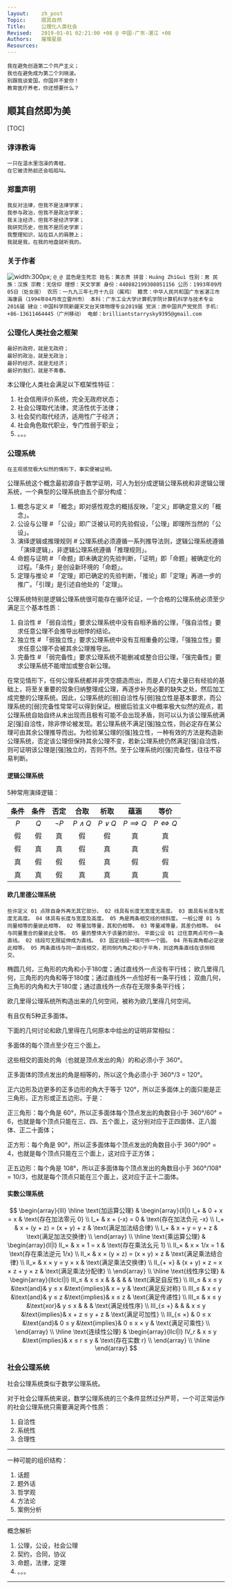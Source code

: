 ```yaml
---
layout:    zh_post
Topic:     顺其自然
Title:     公理化人类社会
Revised:   2019-01-01 02:21:00 +08 @ 中国-广东-湛江 +08
Authors:   璀璨星辰
Resources:
---
```


```
我在避免创造第二个共产主义；
我也在避免成为第二个刘晓波。
别跟我谈爱国，你国并不爱你！
教育医疗养老，你还想要什么？
```

## 顺其自然即为美

[TOC]

### 谆谆教诲

```
一只在温水里泡澡的青蛙，
在它被烫熟前还会呱呱叫。
```

### 郑重声明

```
我反对法律，但我不是法律学家；
我参与政治，但我不是政治学家；
我关注经济，但我不是经济学家；
我研究历史，但我不是历史学家；
我整理知识，站在巨人的肩膀上；
我就是我，在我的地盘就听我的。
```

### 关于作者

![width:300px;](figures/bss9395/Me-with-Ellyn_2013_GuangZhou.jpg "Me with Ellyn")
`` @_@ 蓝色是生死恋
姓名：黄志贵
拼音：Huáng ZhìGuì
性别：男
民族：汉族
宗教：无信仰
理想：天文学家
身份：440882199308051156
公历：1993年09月05日（处女座）
农历：一九九三年七月十九日（属鸡）
籍贯：中华人民共和国广东省湛江市海康县（1994年04月改立雷州市）
本科：广东工业大学计算机学院计算机科学与技术专业2016届
肄业：中国科学院新疆天文台天体物理专业2019届
党派：原中国共产党党员
手机: +86-13611464445（广州移动）
电邮：brilliantstarrysky9395@gmail.com
``

### 公理化人类社会之框架

```
最好的政府，就是无政府；
最好的政治，就是无政治；
最好的经济，就是无经济；
最好的我们，就是不青春。
```

本公理化人类社会满足以下框架性特征：

01. 社会信用评价系统，完全无政府状态；
02. 社会公理取代法律，灵活性优于法律；
03. 社会契约取代经济，适用性广于经济；
04. 社会角色取代职业，专门性弱于职业；
05. 。。。

### 公理系统

```
在主观感觉极大似然的情形下，事实便被证明。
```

公理系统这个概念最初源自于数学证明，可人为划分成逻辑公理系统和非逻辑公理系统，一个典型的公理系统由五个部分构成：

01. 概念与定义         # 「概念」即对感性观念的概括反映，「定义」即确定意义的「概念」。
02. 公设与公理         # 「公设」即广泛被认可的先验假设，「公理」即理所当然的「公设」。
03. 演绎逻辑或推理规则 # 公理系统必须遵循一系列推导法则，逻辑公理系统遵循「演绎逻辑」，非逻辑公理系统遵循「推理规则」。
04. 命题与证明         # 「命题」即未确定的先验判断，「证明」即「命题」被确定化的过程。「条件」是创设新环境的「命题」。
05. 定理与推论         # 「定理」即已确定的先验判断，「推论」即「定理」再进一步的推广。「引理」是引述自他处的「定理」。

公理系统特别是逻辑公理系统很可能存在循环论证，一个合格的公理系统必须至少满足三个基本性质：

01. 自洽性 # 「弱自洽性」要求公理系统中没有自相矛盾的公理，「强自洽性」要求任意公理不会推导出相悖的结论。
02. 独立性 # 「弱独立性」要求公理系统中没有互相重叠的公理，「强独立性」要求任意公理不会被其余公理推导出。
03. 完备性 # 「弱完备性」要求公理系统不能删减或整合旧公理，「强完备性」要求公理系统不能增加或整合新公理。


在常见情形下，任何公理系统都并非凭空臆造而出，而是人们在大量已有经验的基础上，将至关重要的现象归纳整理成公理，再逐步补充必要的缺失之处，然后加工成完整的公理系统。因此，公理系统的[弱]自洽性与[弱]独立性是基本要求，而公理系统的[弱]完备性常常可以得到保证。根据后验主义中概率极大似然的观点，若公理系统自始自终从未出现而且极有可能不会出现矛盾，则可以认为该公理系统满足[强]自洽性，除非悖论被发现。若公理系统不满足[强]独立性，则必定存在某公理可由其余公理推导而出。为检验某公理的[强]独立性，一种有效的方法是构造新公理系统，否定该公理但保持其余公理不变，若新公理系统仍然满足[强]自洽性，则可证明该公理是[强]独立的，否则不然。至于公理系统的[强]完备性，往往不容易判断。


#### 逻辑公理系统

5种常用演绎逻辑：

| **条件** | **条件** |  **否定**  |   **合取**    |   **析取**   |     **蕴涵**     |   **等价**   |
| :------: | :------: | :--------: | :-----------: | :----------: | :--------------: | :----------: |
|  *$P$*   |  *$Q$*   | *$\neg P$* | *$P \land Q$* | *$P \lor Q$* | *$P \implies Q$* | *$P \iff Q$* |
|    假    |    假    |     真     |      假       |      假      |        真        |      真      |
|    假    |    真    |     真     |      假       |      真      |        真        |      假      |
|    真    |    假    |     假     |      假       |      真      |        假        |      假      |
|    真    |    真    |     假     |      真       |      真      |        真        |      真      |

#### 欧几里德公理系统

`` 些许定义
01 点除自身外再无其它部分。
02 线具有长度无宽度无高度。
03 面具有长度与宽度无高度。
04 体具有长度与宽度及高度。
05 角是两条相交线的倾斜度。
``
`` 一般公理
01 与同量相等的量彼此相等。
02 等量加等量，其和仍相等。
03 等量减等量，其差仍相等。
04 与同量重合的量彼此全等。
05 量的整体大于该量的部分。
``
`` 平面公设
01 过任意两点可作一条直线。
02 线段可无限延伸成为直线。
03 固定线段一端可作一个圆。
04 所有直角都必定彼此相等。
05 两条直线与同一直线相交，若同侧内角之和小于平角，则这两条直线在该侧相交。
``

椭圆几何，三角形的内角和小于180度；通过直线外一点没有平行线；
欧几里得几何，三角形的内角和等于180度；通过直线外一点恰好有一条平行线；
双曲几何，三角形的内角和大于180度；通过直线外一点存在无限多条平行线；



欧几里得公理系统所构造出来的几何空间，被称为欧几里得几何空间。

有且仅有5种正多面体。

下面的几何讨论和欧几里得在几何原本中给出的证明非常相似：

多面体的每个顶点至少在三个面上。

这些相交的面处的角（也就是顶点发出的角）的和必须小于 360°。

正多面体的顶点发出的角是相等的，所以这个角必须小于 360°/3 = 120°。

正六边形及边更多的正多边形的角大于等于 120°，所以正多面体上的面只能是正三角形，正方形或正五边形。于是：

正三角形：每个角是 60°，所以正多面体每个顶点发出的角数目小于 360°/60° = 6，也就是每个顶点只能在三、四、五个面上，这分别对应于正四面体、正八面体、正二十面体；

正方形：每个角是 90°，所以正多面体每个顶点发出的角数目小于 360°/90° = 4，也就是每个顶点只能在三个面上，这对应于正方体；

正五边形：每个角是 108°，所以正多面体每个顶点发出的角数目小于 360°/108° = 10/3，也就是每个顶点只能在三个面上，这对应于正十二面体。

#### 实数公理系统

$$
\begin{array}{lll} \hline
\text{加运算公理} &
\begin{array}{ll|l}
Ⅰ_+ & 0 + x = x                 & \text{存在加法零元 0} \\
Ⅰ_+ & x + (-x) = 0              & \text{存在加法负元 -x} \\
Ⅰ_+ & x + (y + z) = (x + y) + z & \text{满足加法结合律} \\
Ⅰ_+ & x + y = y + z             & \text{满足加法交换律} \\
\end{array} \\ \hline
\text{乘运算公理} &
\begin{array}{ll|l}
Ⅱ_×     & x × 1 = x                   & \text{存在乘法幺元 1} \\
Ⅱ_×     & x × 1/x = 1                 & \text{存在乘法逆元 1/x} \\
Ⅱ_×     & x × (y × z) = (x × y) × z   & \text{满足乘法结合律} \\
Ⅱ_×     & x × y = y × x               & \text{满足乘法交换律} \\
Ⅱ_{+ ×} & (x + y) × z = x × z + y × z & \text{满足乘法分配律} \\
\end{array} \\ \hline
\text{线性序公理} &
\begin{array}{llclcl|l}
Ⅲ_≤     & x ≤ x &          &       &              &               & \text{满足自反性} \\
Ⅲ_≤     & x ≤ y &\text{and}& y ≤ x &\text{implies}& x = y         & \text{满足反对称} \\
Ⅲ_≤     & x ≤ y &\text{and}& y ≤ z &\text{implies}& x ≤ z         & \text{满足传递性} \\
Ⅲ_≤     & x ≤ y &\text{xor}& y ≤ x &              &               & \text{满足线性序} \\
Ⅲ_{≤ +} &       &          & x ≤ y &\text{implies}& x + z ≤ y + z & \text{满足可加性} \\
Ⅲ_{≤ ×} & 0 ≤ x &\text{and}& 0 ≤ y &\text{implies}& 0 ≤ x × y     & \text{满足可乘性} \\
\end{array} \\ \hline
\text{连续性公理} &
\begin{array}{llcl|l}
Ⅳ_r & x ≤ y &\text{implies}& x ≤ r ≤ y & \text{存在实数 r} \\
\end{array} \\ \hline
\end{array}
$$

### 社会公理系统

社会公理系统类似于数学公理系统。

对于社会公理系统来说，数学公理系统的三个条件显然过分严苛，一个可正常运作的社会公理系统只需要满足两个性质：

1. 自洽性
2. 系统性
3. 合理性

--------------------------------------------------------------------------------

一种可能的组织结构：

1. 话题
2. 题外话
3. 哲学观
4. 方法论
5. 案例分析

--------------------------------------------------------------------------------

概念解析

1. 公理，公设，社会公理
2. 契约，合同，协议
3. 命题，法律，定理
4. 。。。

--------------------------------------------------------------------------------
